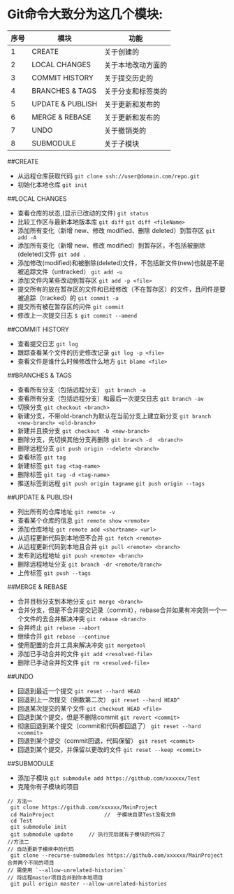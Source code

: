 # Git命令大致分为这几个模块:
| 序号  | 模块  | 功能  |
| ------------ | ------------ | ------------ |
| 1  | CREATE  |   关于创建的|
| 2  | LOCAL CHANGES  | 关于本地改动方面的  |
| 3  | COMMIT HISTORY  | 关于提交历史的  |
| 4  | BRANCHES & TAGS  | 关于分支和标签类的  |
| 5  | UPDATE & PUBLISH  | 关于更新和发布的  |
| 6  | MERGE & REBASE  | 关于更新和发布的  |
| 7  | UNDO  | 关于撤销类的  |
| 8  | SUBMODULE  | 关于子模块  |

##CREATE
- 从远程仓库获取代码
`git clone ssh://user@domain.com/repo.git`
- 初始化本地仓库
`git init`

##LOCAL CHANGES
- 查看仓库的状态,(显示已改动的文件)
`git status`
- 比较工作区与最新本地版本库
`git diff`
`git diff <fileName>`
- 添加所有变化（新增 new、修改 modified、删除 deleted）到暂存区
`git add -A`
- 添加所有变化（新增 new、修改 modified）到暂存区，不包括被删除(deleted)文件
`git add .`
- 添加修改(modified)和被删除(deleted)文件，不包括新文件(new)也就是不是被追踪文件（untracked）
`git add -u`
- 添加文件内某些改动到暂存区
`git add -p <file>`
- 提交所有的放在暂存区的文件和已经修改（不在暂存区）的文件，且问件是要被追踪（tracked）的
`git commit -a`
- 提交所有被在暂存区的问件
`git commit`
- 修改上一次提交日志
`$ git commit --amend`

##COMMIT HISTORY
- 查看提交日志
`git log`
- 跟踪查看某个文件的历史修改记录
`git log -p <file>`
- 查看文件是谁什么时候修改什么地方
`git blame <file>`

##BRANCHES & TAGS
- 查看所有分支（包括远程分支）
`git branch -a`
- 查看所有分支（包括远程分支）和最后一次提交日志
`git branch -av`
- 切换分支
`git checkout <branch>`
- 新建分支，不带old-branch为默认在当前分支上建立新分支
`git branch <new-branch> <old-branch>`
- 新建并且换分支
`git checkout -b <new-branch>`
- 删除分支，先切换其他分支再删除
`git branch -d  <branch>`
- 删除远程分支
`git push origin --delete <branch>`
- 查看标签
`git tag`
- 新建标签
`git tag <tag-name>`
- 删除标签
`git tag -d <tag-name>`
- 推送标签到远程
`git push origin tagname`
`git push origin --tags`

##UPDATE & PUBLISH
- 列出所有的仓库地址
`git remote -v`
- 查看某个仓库的信息
`git remote show <remote>`
- 添加仓库地址
`git remote add <shortname> <url>`
- 从远程更新代码到本地但不合并
`git fetch <remote>`
- 从远程更新代码到本地且合并
`git pull <remote> <branch>`
- 发布到远程地址
`git push <remote> <branch>`
- 删除远程地址分支
`git branch -dr <remote/branch>`
- 上传标签
`git push --tags`

##MERGE & REBASE
- 合并目标分支到本地分支
`git merge <branch>`
- 合并分支，但是不合并提交记录（commit），rebase合并如果有冲突则一个一个文件的去合并解决冲突
 `git rebase <branch>`
- 合并终止
`git rebase --abort`
- 继续合并
`git rebase --continue`
- 使用配置的合并工具来解决冲突
`git mergetool`
- 添加已手动合并的文件
`git add <resolved-file>`
- 删除已手动合并的文件
`git rm <resolved-file>`

##UNDO
- 回退到最近一个提交
`git reset --hard HEAD`
- 回退到上一次提交（倒数第二次）
`git reset --hard HEAD^`
- 回退某次提交的某个文件
`git checkout HEAD <file>`
- 回退到某个提交，但是不删除commit
`git revert <commit>`
- 彻底回退到某个提交（commit和代码都回退了）
`git reset --hard <commit>`
- 回退到某个提交（commit回退，代码保留）
`git reset <commit>`
- 回退到某个提交，并保留以更改的文件
`git reset --keep <commit>`

##SUBMODULE
- 添加子模块
`git submodule add https://github.com/xxxxxx/Test`
- 克隆你有子模块的项目
```
// 方法一
 git clone https://github.com/xxxxxx/MainProject    
 cd MainProject                //  子模块目录Test没有文件
 cd Test
 git submodule init
 git submodule update     // 执行完后就有子模块的代码了
//方法二
// 自动更新子模块中的代码
 git clone --recurse-submodules https://github.com/xxxxxx/MainProject
合并两个不同的项目
// 需使用 `--allow-unrelated-histories`
// 将远程master项目合并到你本地项目
 git pull origin master --allow-unrelated-histories
 ```